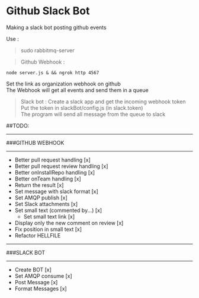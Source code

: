 # Github Slack Bot

Making a slack bot posting github events

Use : 

> sudo rabbitmq-server

> Github Webhook : 
  ```
  node server.js & && ngrok http 4567
  ```
  Set the link as organization webhook on github <br />
  The Webhook will get all events and send them in a queue

> Slack bot : Create a slack app and get the incoming webhook token <br />
  Put the token in slackBot/config.js (in slack.token) <br />
  The program will send all message from the queue to slack




##TODO:

---------------------

###GITHUB WEBHOOK

---------------------
- Better pull request handling			[x]
- Better pull request review handling 		[x]
- Better onInstallRepo handling 		[x]
- Better onTeam handling 			[x]
- Return the result 				[x]
- Set message with slack format			[x]
- Set AMQP publish				[x]
- Set Slack attachments				[x]
- Set small text (commented by...)		[x]
    - Set small text link			[x]
- Display only the new comment on review	[x]
- Fix position in small text   			[x]
- Refactor HELLFILE
---------------------

###SLACK BOT

---------------------
- Create BOT					[x]
- Set AMQP consume				[x]
- Post Message					[x]
- Format Messages				[x]
